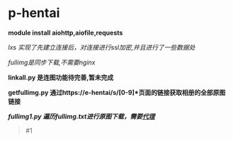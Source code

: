 p-hentai
=
**module install aiohttp,aiofile,requests**  

*lxs 实现了先建立连接后，对连接进行ssl加密,并且进行了一些数据处*  

*fullimg是同步下载,不需要nginx*  

__linkall.py 是连图功能待完善,暂未完成__  

**getfullimg.py 通过https://e-hentai/s/[0-9]\*页面的链接获取相册的全部原图链接**  

***fullimg1.py 遍历fullimg.txt进行原图下载，需要[代理](https://github.com/17827757663/nginx-1.27.2)***  
>#1